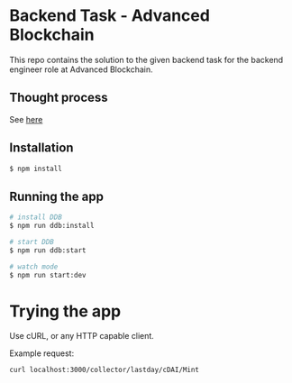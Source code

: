 # Backend Task - Advanced Blockchain

This repo contains the solution to the given backend task for the backend engineer role at Advanced Blockchain.

## Thought process

See [here](./Process.MD)

## Installation

```bash
$ npm install
```

## Running the app

```bash
# install DDB
$ npm run ddb:install

# start DDB
$ npm run ddb:start

# watch mode
$ npm run start:dev
```

# Trying the app

Use cURL, or any HTTP capable client.

Example request:

```
curl localhost:3000/collector/lastday/cDAI/Mint
```